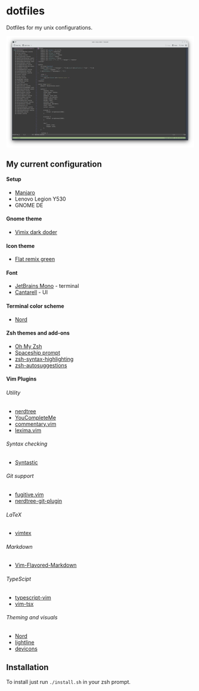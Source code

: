 dotfiles
========
Dotfiles for my unix configurations.

![my Manjaro desktop](media/desktop-look.png)

My current configuration
------------------------
#### Setup
* [Manjaro](https://www.opensuse.org/)
* Lenovo Legion Y530
* GNOME DE

#### Gnome theme
* [Vimix dark doder](https://github.com/vinceliuice/vimix-gtk-themes)

#### Icon theme
* [Flat remix green](https://github.com/daniruiz/flat-remix)

#### Font
* [JetBrains Mono](https://github.com/tonsky/FiraCode) - terminal
* [Cantarell](https://fonts.google.com/specimen/Montserrat) - UI

#### Terminal color scheme
* [Nord](https://www.nordtheme.com/)

#### Zsh themes and add-ons
* [Oh My Zsh](https://github.com/ohmyzsh/ohmyzsh)
* [Spaceship prompt](https://github.com/denysdovhan/spaceship-prompt)
* [zsh-syntax-highlighting](https://github.com/zsh-users/zsh-syntax-highlighting)
* [zsh-autosuggestions](https://github.com/zsh-users/zsh-autosuggestions)

#### Vim Plugins
###### Utility
* [nerdtree](https://github.com/preservim/nerdtree)
* [YouCompleteMe](https://github.com/ycm-core/YouCompleteMe)
* [commentary.vim](https://github.com/tpope/vim-commentary)
* [lexima.vim](https://github.com/cohama/lexima.vim)
###### Syntax checking
* [Syntastic](https://github.com/vim-syntastic/syntastic)
###### Git support
* [fugitive.vim](https://github.com/tpope/vim-fugitive)
* [nerdtree-git-plugin](https://github.com/Xuyuanp/nerdtree-git-plugin)
###### LaTeX
* [vimtex](https://github.com/lervag/vimtex)
###### Markdown
* [Vim-Flavored-Markdown](https://github.com/jtratner/vim-flavored-markdown)
###### TypeScipt
* [typescript-vim](https://github.com/leafgarland/typescript-vim)
* [vim-tsx](https://github.com/ianks/vim-tsx)
###### Theming and visuals
* [Nord](https://github.com/arcticicestudio/nord-vim)
* [lightline](https://github.com/itchyny/lightline.vim)
* [devicons](https://github.com/ryanoasis/vim-devicons)

Installation
------------
To install just run `./install.sh` in your zsh prompt.
